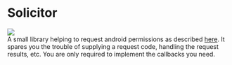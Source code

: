 # Solicitor
[![](https://jitpack.io/v/overpas/Solicitor.svg)](https://jitpack.io/#overpas/Solicitor) <br>
A small library helping to request android permissions as described [here](https://developer.android.com/training/permissions/requesting). It spares you the trouble of supplying a request code, handling the request results, etc. You are only required to implement the callbacks you need.
